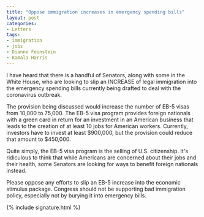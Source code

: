 ```yaml
---
title: "Oppose immigration increases in emergency spending bills"
layout: post
categories:
- Letters
tags:
- immigration
- jobs
- Dianne Feinstein
- Kamala Harris
---
```


I have heard that there is a handful of Senators, along with some in the White House, who are looking to slip an INCREASE of legal immigration into the emergency spending bills currently being drafted to deal with the coronavirus outbreak.

The provision being discussed would increase the number of EB-5 visas from 10,000 to 75,000. The EB-5 visa program provides foreign nationals with a green card in return for an investment in an American business that leads to the creation of at least 10 jobs for American workers. Currently, investors have to invest at least $900,000, but the provision could reduce that amount to $450,000.

Quite simply, the EB-5 visa program is the selling of U.S. citizenship. It's ridiculous to think that while Americans are concerned about their jobs and their health, some Senators are looking for ways to benefit foreign nationals instead.

Please oppose any efforts to slip an EB-5 increase into the economic stimulus package. Congress should not be supporting bad immigration policy, especially not by burying it into emergency bills.

{% include signature.html %}
